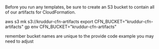 Before you run any templates, be sure to create an S3 bucket to contain all of our artifacts for CloudFormation.

aws s3 mk s3://kruddur-cfn-artifacts
export CFN_BUCKET="kruddur-cfn-artifacts"
gp env CFN_BUCKET="kruddur-cfn-artifacts"

remember bucket names are unique to the provide code example you may need to adjust

